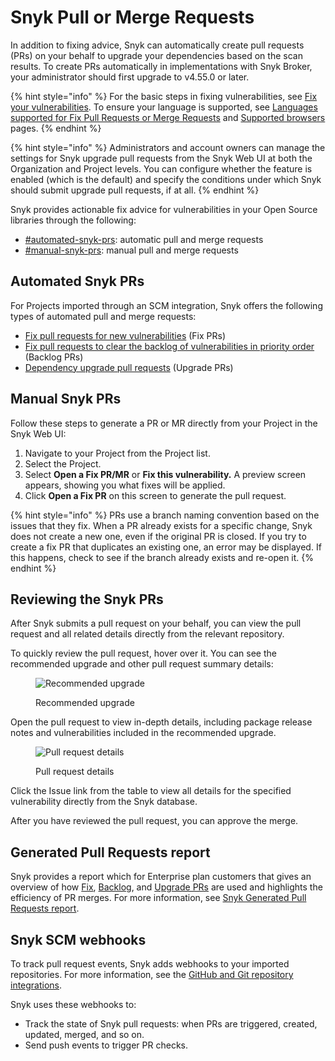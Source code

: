 # Snyk Pull or Merge Requests

In addition to fixing advice, Snyk can automatically create pull requests (PRs) on your behalf to upgrade your dependencies based on the scan results. To create PRs automatically in implementations with Snyk Broker, your administrator should first upgrade to v4.55.0 or later.

{% hint style="info" %}
For the basic steps in fixing vulnerabilities, see  [Fix your vulnerabilities](../../snyk-open-source/manage-vulnerabilities/fix-your-vulnerabilities.md). To ensure your language is supported, see [Languages supported for Fix Pull Requests or Merge Requests](../../snyk-open-source/manage-vulnerabilities/troubleshoot-fixing-vulnerabilities-with-snyk-open-source.md#languages-supporting-fix-pull-requests-or-merge-requests) and [Supported browsers](../../../getting-started/#supported-browsers) pages.
{% endhint %}

{% hint style="info" %}
Administrators and account owners can manage the settings for Snyk upgrade pull requests from the Snyk Web UI at both the Organization and Project levels. You can configure whether the feature is enabled (which is the default) and specify the conditions under which Snyk should submit upgrade pull requests, if at all.
{% endhint %}

Snyk provides actionable fix advice for vulnerabilities in your Open Source libraries through the following:

* [#automated-snyk-prs](./#automated-snyk-prs "mention"): automatic pull and merge requests
* [#manual-snyk-prs](./#manual-snyk-prs "mention"): manual pull and merge requests

## **Automated Snyk PRs**

For Projects imported through an SCM integration, Snyk offers the following types of automated pull and merge requests:

* [Fix pull requests for new vulnerabilities](create-automatic-prs-for-new-fixes-fix-prs.md) (Fix PRs)
* [Fix pull requests to clear the backlog of vulnerabilities in priority order](create-automatic-prs-for-backlog-issues-and-known-vulnerabilities-backlog-prs.md) (Backlog PRs)
* [Dependency upgrade pull requests](upgrade-dependencies-with-automatic-prs-upgrade-prs/) (Upgrade PRs)

## Manual Snyk PRs

Follow these steps to generate a PR or MR directly from your Project in the Snyk Web UI:

1. Navigate to your Project from the Project list.
2. Select the Project.
3. Select **Open a Fix PR/MR** or **Fix this vulnerability.** A preview screen appears, showing you what fixes will be applied.
4. Click **Open a Fix PR** on this screen to generate the pull request.

{% hint style="info" %}
PRs use a branch naming convention based on the issues that they fix. When a PR already exists for a specific change, Snyk does not create a new one, even if the original PR is closed. If you try to create a fix PR that duplicates an existing one, an error may be displayed. If this happens, check to see if the branch already exists and re-open it.
{% endhint %}

## Reviewing the Snyk PRs

After Snyk submits a pull request on your behalf, you can view the pull request and all related details directly from the relevant repository.

To quickly review the pull request, hover over it. You can see the recommended upgrade and other pull request summary details:

<figure><img src="../../../.gitbook/assets/open-a-fix-pr-github.png" alt="Recommended upgrade"><figcaption><p>Recommended upgrade</p></figcaption></figure>

Open the pull request to view in-depth details, including package release notes and vulnerabilities included in the recommended upgrade.

<figure><img src="../../../.gitbook/assets/github-fix-pr-details.png" alt="Pull request details"><figcaption><p>Pull request details</p></figcaption></figure>

Click the Issue link from the table to view all details for the specified vulnerability directly from the Snyk database.

After you have reviewed the pull request, you can approve the merge.

## Generated Pull Requests report

Snyk provides a report which for Enterprise plan customers that gives an overview of how [Fix](create-automatic-prs-for-new-fixes-fix-prs.md), [Backlog](create-automatic-prs-for-backlog-issues-and-known-vulnerabilities-backlog-prs.md), and [Upgrade PRs](upgrade-dependencies-with-automatic-prs-upgrade-prs/) are used and highlights the efficiency of PR merges. For more information, see [Snyk Generated Pull Requests report](../../../manage-issues/reporting/available-snyk-reports.md#snyk-generated-pull-requests).

## Snyk SCM webhooks

To track pull request events, Snyk adds webhooks to your imported repositories. For more information, see the [GitHub and Git repository integrations](../../../scm-ide-and-ci-cd-integrations/snyk-scm-integrations/).

Snyk uses these webhooks to:

* Track the state of Snyk pull requests: when PRs are triggered, created, updated, merged, and so on.
* Send push events to trigger PR checks.
